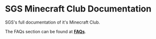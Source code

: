 # SGS Minecraft Club Documentation
SGS's full documentation of it's Minecraft Club.

The FAQs section can be found at [**FAQs**](faq.md).
